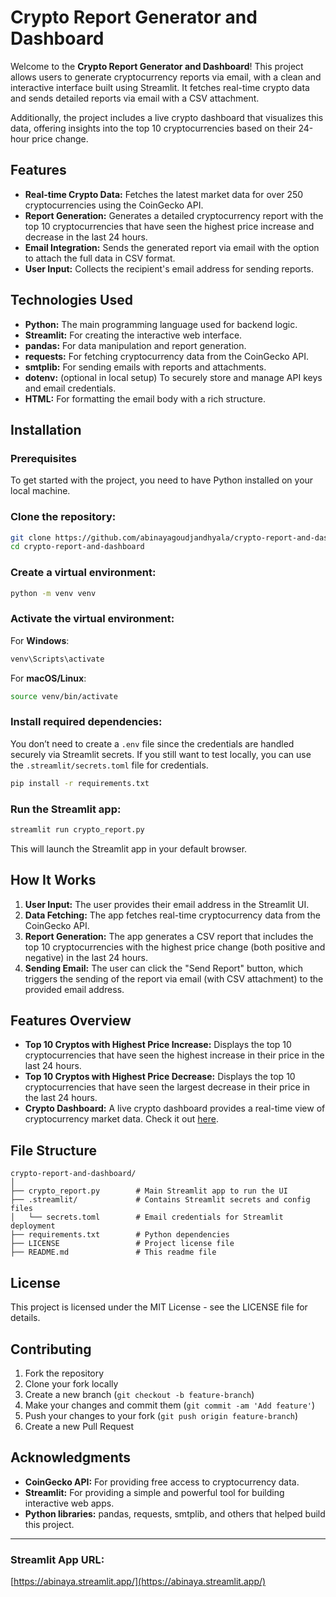 
# Crypto Report Generator and Dashboard

Welcome to the **Crypto Report Generator and Dashboard**! This project allows users to generate cryptocurrency reports via email, with a clean and interactive interface built using Streamlit. It fetches real-time crypto data and sends detailed reports via email with a CSV attachment.

Additionally, the project includes a live crypto dashboard that visualizes this data, offering insights into the top 10 cryptocurrencies based on their 24-hour price change.

## Features

- **Real-time Crypto Data:** Fetches the latest market data for over 250 cryptocurrencies using the CoinGecko API.
- **Report Generation:** Generates a detailed cryptocurrency report with the top 10 cryptocurrencies that have seen the highest price increase and decrease in the last 24 hours.
- **Email Integration:** Sends the generated report via email with the option to attach the full data in CSV format.
- **User Input:** Collects the recipient's email address for sending reports.

## Technologies Used

- **Python:** The main programming language used for backend logic.
- **Streamlit:** For creating the interactive web interface.
- **pandas:** For data manipulation and report generation.
- **requests:** For fetching cryptocurrency data from the CoinGecko API.
- **smtplib:** For sending emails with reports and attachments.
- **dotenv:** (optional in local setup) To securely store and manage API keys and email credentials.
- **HTML:** For formatting the email body with a rich structure.

## Installation

### Prerequisites

To get started with the project, you need to have Python installed on your local machine.

### Clone the repository:

```bash
git clone https://github.com/abinayagoudjandhyala/crypto-report-and-dashboard.git
cd crypto-report-and-dashboard
```

### Create a virtual environment:

```bash
python -m venv venv
```

### Activate the virtual environment:

For **Windows**:

```bash
venv\Scripts\activate
```

For **macOS/Linux**:

```bash
source venv/bin/activate
```

### Install required dependencies:

You don’t need to create a `.env` file since the credentials are handled securely via Streamlit secrets. If you still want to test locally, you can use the `.streamlit/secrets.toml` file for credentials.

```bash
pip install -r requirements.txt
```

### Run the Streamlit app:

```bash
streamlit run crypto_report.py
```

This will launch the Streamlit app in your default browser.

## How It Works

1. **User Input:** The user provides their email address in the Streamlit UI.
2. **Data Fetching:** The app fetches real-time cryptocurrency data from the CoinGecko API.
3. **Report Generation:** The app generates a CSV report that includes the top 10 cryptocurrencies with the highest price change (both positive and negative) in the last 24 hours.
4. **Sending Email:** The user can click the "Send Report" button, which triggers the sending of the report via email (with CSV attachment) to the provided email address.

## Features Overview

- **Top 10 Cryptos with Highest Price Increase:** Displays the top 10 cryptocurrencies that have seen the highest increase in their price in the last 24 hours.
- **Top 10 Cryptos with Highest Price Decrease:** Displays the top 10 cryptocurrencies that have seen the largest decrease in their price in the last 24 hours.
- **Crypto Dashboard:** A live crypto dashboard provides a real-time view of cryptocurrency market data. Check it out [here](https://abinaya.streamlit.app/).

## File Structure

```
crypto-report-and-dashboard/
│
├── crypto_report.py        # Main Streamlit app to run the UI
├── .streamlit/             # Contains Streamlit secrets and config files
│   └── secrets.toml        # Email credentials for Streamlit deployment
├── requirements.txt        # Python dependencies
├── LICENSE                 # Project license file
├── README.md               # This readme file
```

## License
This project is licensed under the MIT License - see the LICENSE file for details.

## Contributing

1. Fork the repository
2. Clone your fork locally
3. Create a new branch (`git checkout -b feature-branch`)
4. Make your changes and commit them (`git commit -am 'Add feature'`)
5. Push your changes to your fork (`git push origin feature-branch`)
6. Create a new Pull Request

## Acknowledgments

- **CoinGecko API:** For providing free access to cryptocurrency data.
- **Streamlit:** For providing a simple and powerful tool for building interactive web apps.
- **Python libraries:** pandas, requests, smtplib, and others that helped build this project.

---

### Streamlit App URL:
[https://abinaya.streamlit.app/](https://abinaya.streamlit.app/)

